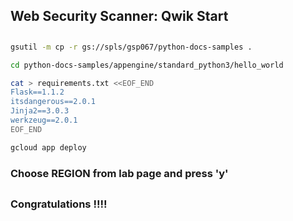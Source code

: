 

## Web Security Scanner: Qwik Start

## 
##


```bash
gsutil -m cp -r gs://spls/gsp067/python-docs-samples .

cd python-docs-samples/appengine/standard_python3/hello_world

cat > requirements.txt <<EOF_END
Flask==1.1.2
itsdangerous==2.0.1
Jinja2==3.0.3
werkzeug==2.0.1
EOF_END

gcloud app deploy 
```


### Choose REGION from lab page and press 'y' 

##
### Congratulations !!!!
